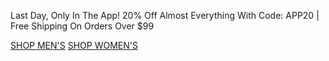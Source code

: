 Last Day, Only In The App! 20% Off Almost Everything With Code: APP20 | Free Shipping On Orders Over $99

[SHOP MEN'S](https://www.abercrombie.com/shop/us/mens?icmp=ICT:FALL24:M-A:SB:B:DIV:PRM:AE:SeptWk3:X:) [SHOP WOMEN'S](https://www.abercrombie.com/shop/us/womens?icmp=ICT:FALL24:F-A:SB:B:DIV:PRM:AE:SeptWk3:X:)